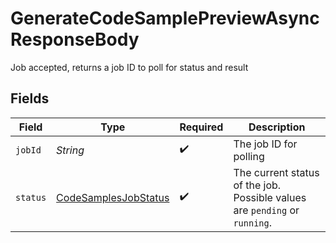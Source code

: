 # GenerateCodeSamplePreviewAsyncResponseBody

Job accepted, returns a job ID to poll for status and result


## Fields

| Field                                                                      | Type                                                                       | Required                                                                   | Description                                                                |
| -------------------------------------------------------------------------- | -------------------------------------------------------------------------- | -------------------------------------------------------------------------- | -------------------------------------------------------------------------- |
| `jobId`                                                                    | *String*                                                                   | :heavy_check_mark:                                                         | The job ID for polling                                                     |
| `status`                                                                   | [CodeSamplesJobStatus](../../models/shared/CodeSamplesJobStatus.md)        | :heavy_check_mark:                                                         | The current status of the job. Possible values are `pending` or `running`. |